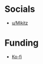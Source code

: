 # Socials
- [u/Mikitz](https://www.reddit.com/user/Mikitz)

# Funding
- [Ko-fi](https://ko-fi.com/mikitz)
